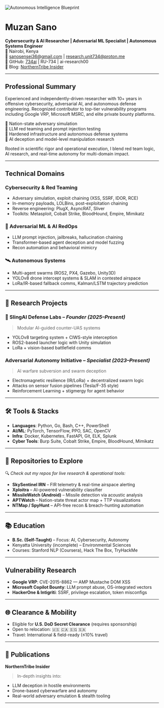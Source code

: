 ![Autonomous Intelligence Blueprint](https://media0.giphy.com/media/v1.Y2lkPTc5MGI3NjExMWk0OHN0a2YyZHF5bWpncTdsajE2cHozMHc1MXFmeGs5ZXJvN201dCZlcD12MV9pbnRlcm5hbF9naWZfYnlfaWQmY3Q9Zw/bJ4TVNYNUympPgcpem/giphy.gif)

# Muzan Sano

**Cybersecurity & AI Researcher | Adversarial ML Specialist | Autonomous Systems Engineer**  
📍 Nairobi, Kenya  
📧 sanosensei36@gmail.com | research.unit734@proton.me  
🔗 GitHub: [734ai](https://github.com/734ai) | RU-734 | ai-research00  
📝 Blog: [NorthernTribe Insider](https://shorturl.at/8RHHa)

---

## Professional Summary

Experienced and independently-driven researcher with 10+ years in offensive cybersecurity, adversarial AI, and autonomous defense engineering. Recognized contributor to top-tier vulnerability programs including Google VRP, Microsoft MSRC, and elite private bounty platforms.

🔹 Nation-state adversary simulation  
🔹 LLM red teaming and prompt injection testing  
🔹 Hardened infrastructure and autonomous defense systems  
🔹 AI deception and model-level manipulation research

Rooted in scientific rigor and operational execution, I blend red team logic, AI research, and real-time autonomy for multi-domain impact.

---

## Technical Domains

### Cybersecurity & Red Teaming
- Adversary simulation, exploit chaining (XSS, SSRF, IDOR, RCE)  
- In-memory payloads, LOLBins, post-exploitation chaining  
- Reverse engineering: PlugX, AsyncRAT, Sliver  
- Toolkits: Metasploit, Cobalt Strike, BloodHound, Empire, Mimikatz

### 🤖 Adversarial ML & AI RedOps
- LLM prompt injection, jailbreaks, hallucination chaining  
- Transformer-based agent deception and model fuzzing  
- Recon automation and behavioral mimicry

### 🛰️ Autonomous Systems
- Multi-agent swarms (ROS2, PX4, Gazebo, Unity3D)  
- YOLOv8 drone intercept systems & SLAM in contested airspace  
- LoRa/IR-based fallback comms, Kalman/LSTM trajectory prediction

---

## 🧪 Research Projects

### 🔧 SlingAI Defense Labs – *Founder (2025–Present)*
> Modular AI-guided counter-UAS systems  
- YOLOv8 targeting system + CIWS-style interception  
- ROS2-based launcher logic with Unity simulation  
- LoRa + vision-based battlefield comms

### Adversarial Autonomy Initiative – *Specialist (2023–Present)*
> AI warfare subversion and swarm deception  
- Electromagnetic resilience (IR/LoRa) + decentralized swarm logic  
- Attacks on sensor fusion pipelines (Tesla/F-35 style)  
- Reinforcement Learning + stigmergy for agent behavior

---

## 🛠️ Tools & Stacks

- **Languages**: Python, Go, Bash, C++, PowerShell  
- **AI/ML**: PyTorch, TensorFlow, PPO, SAC, OpenCV  
- **Infra**: Docker, Kubernetes, FastAPI, Git, ELK, Splunk  
- **Cyber Tools**: Burp Suite, Cobalt Strike, Empire, BloodHound, Mimikatz

---

## 📂 Repositories to Explore

🔍 *Check out my repos for live research & operational tools:*

- **SkySentinel IRN** – FIR telemetry & real-time airspace alerting  
- **Xploitra** – AI-powered vulnerability classifier  
- **MissileWatch (Android)** – Missile detection via acoustic analysis  
- **APTWatch** – Nation-state threat actor map + TTP visualizations  
- **NTMap / SpyHunt** – API-free recon & breach-hunting automation

---

## 📚 Education

- **B.Sc. (Self-Taught)** – Focus: AI, Cybersecurity, Autonomy  
- Kenyatta University (incomplete) – Environmental Sciences  
- Courses: Stanford NLP (Coursera), Hack The Box, TryHackMe

---

## Vulnerability Research

- **Google VRP**: CVE-2015-8862 — AMP Mustache DOM XSS  
- **Microsoft Copilot Bounty**: LLM prompt abuse, OS-integrated vectors  
- **HackerOne & Intigriti**: SSRF, privilege escalation, token misconfigs

---


## 🌐 Clearance & Mobility

- Eligible for **U.S. DoD Secret Clearance** (requires sponsorship)  
- Open to relocation: 🇺🇸 🇨🇦 🇸🇬 🇸🇦  
- Travel: International & field-ready (≤10% travel)

---

## 📝 Publications

**NorthernTribe Insider**  
> In-depth insights into:
- LLM deception in hostile environments  
- Drone-based cyberwarfare and autonomy  
- Real-world adversary emulation & stealth tooling

---


